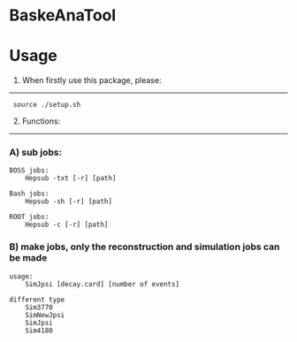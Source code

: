 # BaskeAnaTool
Usage
=========

1. When firstly use this package, please: 
---------------------------------------
   ` source ./setup.sh`


2. Functions:
---------------------------------------
### A) sub jobs:
	BOSS jobs:
        Hepsub -txt [-r] [path]

	Bash jobs:
        Hepsub -sh [-r] [path]

    ROOT jobs:
        Hepsub -c [-r] [path]

### B) make jobs, only the reconstruction and simulation jobs can be made
	usage:
        SimJpsi [decay.card] [number of events]
    
    different type
        Sim3770 
        SimNewJpsi
        SimJpsi
        Sim4180


